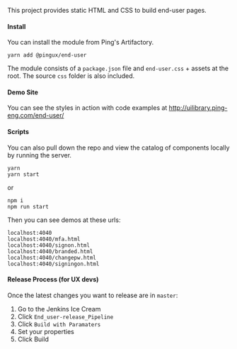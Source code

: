This project provides static HTML and CSS to build end-user pages.

#### Install

You can install the module from Ping's Artifactory.

```
yarn add @pingux/end-user
```

The module consists of a `package.json` file and `end-user.css` + assets at the root. The source `css` folder is also included.

#### Demo Site

You can see the styles in action with code examples at http://uilibrary.ping-eng.com/end-user/

#### Scripts

You can also pull down the repo and view the catalog of components locally by running the server.
```
yarn
yarn start
```

or

```
npm i
npm run start
```

Then you can see demos at these urls:
```
localhost:4040
localhost:4040/mfa.html
localhost:4040/signon.html
localhost:4040/branded.html
localhost:4040/changepw.html
localhost:4040/signingon.html
```

#### Release Process (for UX devs)

Once the latest changes you want to release are in `master`:

1. Go to the Jenkins Ice Cream
2. Click `End_user-release_Pipeline`
3. Click `Build with Paramaters`
4. Set your properties
5. Click Build